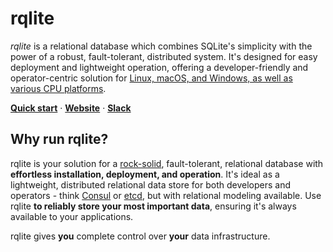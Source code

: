 # rqlite

*rqlite* is a relational database which combines SQLite's simplicity with the power of a robust, fault-tolerant, distributed system. It's designed for easy deployment and lightweight operation, offering a developer-friendly and operator-centric solution for [Linux, macOS, and Windows, as well as various CPU platforms](https://github.com/rqlite/rqlite/releases).

<a href="https://rqlite.io/docs/quick-start/"><strong>Quick start</strong></a> ·
<a href="https://rqlite.io"><strong>Website</strong></a> ·
<a href="https://www.rqlite.io/join-slack"><strong>Slack</strong></a>

## Why run rqlite?
rqlite is your solution for a [rock-solid](https://www.sqlite.org/testing.html), fault-tolerant, relational database with **effortless installation, deployment, and operation**. It's ideal as a lightweight, distributed relational data store for both developers and operators - think [Consul](https://www.consul.io/) or [etcd](https://etcd.io/), but with relational modeling available. Use rqlite **to reliably store your most important data**, ensuring it's always available to your applications.

rqlite gives **you** complete control over **your** data infrastructure.
